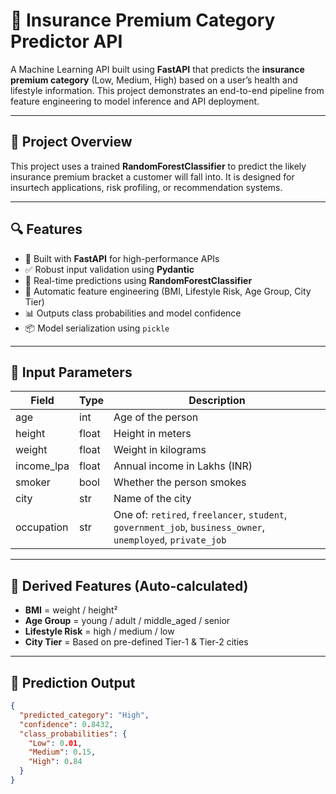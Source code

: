 # 🚀 Insurance Premium Category Predictor API

A Machine Learning API built using **FastAPI** that predicts the **insurance premium category** (Low, Medium, High) based on a user’s health and lifestyle information. This project demonstrates an end-to-end pipeline from feature engineering to model inference and API deployment.

---

## 🧠 Project Overview

This project uses a trained **RandomForestClassifier** to predict the likely insurance premium bracket a customer will fall into. It is designed for insurtech applications, risk profiling, or recommendation systems.

---

## 🔍 Features

- 🚀 Built with **FastAPI** for high-performance APIs
- ✅ Robust input validation using **Pydantic**
- 🧮 Real-time predictions using **RandomForestClassifier**
- 🔧 Automatic feature engineering (BMI, Lifestyle Risk, Age Group, City Tier)
- 📊 Outputs class probabilities and model confidence
- 📦 Model serialization using `pickle`

---

## 🧬 Input Parameters

| Field         | Type     | Description                                 |
|--------------|----------|---------------------------------------------|
| age          | int      | Age of the person                           |
| height       | float    | Height in meters                            |
| weight       | float    | Weight in kilograms                         |
| income_lpa   | float    | Annual income in Lakhs (INR)                |
| smoker       | bool     | Whether the person smokes                   |
| city         | str      | Name of the city                            |
| occupation   | str      | One of: `retired`, `freelancer`, `student`, `government_job`, `business_owner`, `unemployed`, `private_job` |

---

## 🧠 Derived Features (Auto-calculated)

- **BMI** = weight / height²
- **Age Group** = young / adult / middle_aged / senior
- **Lifestyle Risk** = high / medium / low
- **City Tier** = Based on pre-defined Tier-1 & Tier-2 cities

---

## 🎯 Prediction Output

```json
{
  "predicted_category": "High",
  "confidence": 0.8432,
  "class_probabilities": {
    "Low": 0.01,
    "Medium": 0.15,
    "High": 0.84
  }
}
